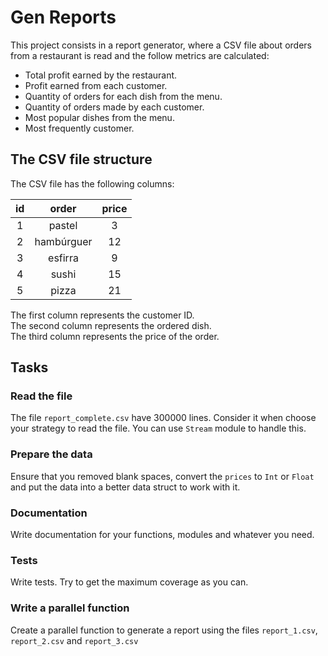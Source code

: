 # Gen Reports

This project consists in a report generator, where a CSV file about orders from a restaurant is read and the follow metrics are calculated:

- Total profit earned by the restaurant.
- Profit earned from each customer.
- Quantity of orders for each dish from the menu.
- Quantity of orders made by each customer.
- Most popular dishes from the menu.
- Most frequently customer.

## The CSV file structure

The CSV file has the following columns:

| id |    order   | price |
|:--:|:----------:|:-----:|
|  1 |   pastel   |   3   |
|  2 | hambúrguer |   12  |
|  3 |   esfirra  |   9   |
|  4 |    sushi   |   15  |
|  5 |    pizza   |   21  |

The first column represents the customer ID.<br>
The second column represents the ordered dish.<br>
The third column represents the price of the order.

## Tasks

### Read the file

The file `report_complete.csv` have 300000 lines. Consider it when choose your strategy to read the file. You can use `Stream` module to handle this.

### Prepare the data

Ensure that you removed blank spaces, convert the `prices` to `Int` or `Float` and put the data into a better data struct to work with it.

### Documentation

Write documentation for your functions, modules and whatever you need.

### Tests

Write tests. Try to get the maximum coverage as you can.

### Write a parallel function

Create a parallel function to generate a report using the files `report_1.csv`, `report_2.csv` and `report_3.csv`
